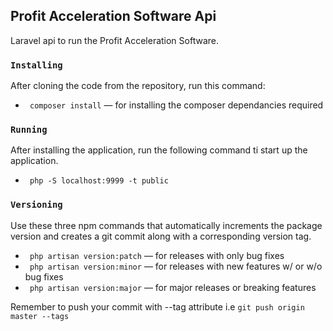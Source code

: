 ## Profit Acceleration Software Api

Laravel api to run the Profit Acceleration Software.

### `Installing`

After cloning the code from the repository, run this command:

* ` composer install` — for installing the composer dependancies required

### `Running`

After installing the application, run the following command ti start up the application.

* ` php -S localhost:9999 -t public`

### `Versioning`

Use these three npm commands that automatically increments the package version and creates a git commit along with a corresponding version tag.

* ` php artisan version:patch` — for releases with only bug fixes
* ` php artisan version:minor` — for releases with new features w/ or w/o bug fixes
* ` php artisan version:major` — for major releases or breaking features

Remember to push your commit with --tag attribute i.e `git push origin master --tags`
